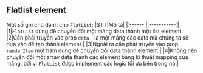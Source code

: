## Flatlist element
Một số ghi chú dành cho `FlatList`:
|STT|Mô tả|
|:------:|:-----------:|
|1|`FlatList` dùng để chuyển đổi một mảng data thành một list element.
|2|Cần phải truyền vào prop `data` - là một mảng các data mà chúng ta sẽ dựa vào để tạo thành element.|
|3|Ngoài ra cần phải truyền vào prop `renderItem` một hàm dùng để chuyển đổi data thành element.|
|4|Không nên chuyển đổi một array data thành các element bằng kĩ thuật mapping của mảng, bởi vì `FlatList` được implement các logic tối ưu bên trong nó.|